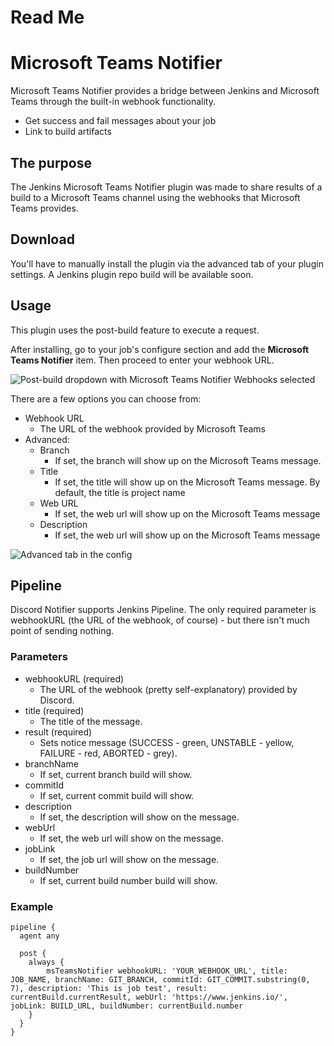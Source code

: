 # Read Me

[//]: # (This repo has been moved to [jenkinsci organization]&#40;https://github.com/jenkinsci/discord-notifier-plugin&#41;. Please submit issues/PRs there.)

# Microsoft Teams Notifier

Microsoft Teams Notifier provides a bridge between Jenkins and Microsoft Teams through the built-in webhook functionality.
- Get success and fail messages about your job
- Link to build artifacts
## The purpose

The Jenkins Microsoft Teams Notifier plugin was made to share results of a build to a Microsoft Teams channel using the webhooks that Microsoft Teams provides.

## Download

You'll have to manually install the plugin via the advanced tab of your plugin settings.
A Jenkins plugin repo build will be available soon.

## Usage

This plugin uses the post-build feature to execute a request.

After installing, go to your job's configure section and add the **Microsoft Teams Notifier** item. Then proceed to enter your webhook URL.

![Post-build dropdown with Microsoft Teams Notifier Webhooks selected](https://imgur.com/28tUU2b.png)

There are a few options you can choose from:

- Webhook URL
  - The URL of the webhook provided by Microsoft Teams
- Advanced:
  - Branch
    - If set, the branch will show up on the Microsoft Teams message.
  - Title
    - If set, the title will show up on the Microsoft Teams message. By default, the title is project name
  - Web URL
    - If set, the web url will show up on the Microsoft Teams message
  - Description
    - If set, the web url will show up on the Microsoft Teams message

![Advanced tab in the config](https://imgur.com/ucTgisL.png)

## Pipeline

Discord Notifier supports Jenkins Pipeline. The only required parameter is webhookURL (the URL of the webhook, of course) - but there isn't much point of sending nothing.

### Parameters

- webhookURL (required)
  - The URL of the webhook (pretty self-explanatory) provided by Discord.
- title (required)
  - The title of the message.
- result (required)
  - Sets notice message (SUCCESS - green, UNSTABLE - yellow, FAILURE - red, ABORTED - grey).
- branchName
  - If set, current branch build will show. 
- commitId
  - If set, current commit build will show.
- description
  - If set, the description will show on the message.
- webUrl
  - If set, the web url will show on the message.
- jobLink
  - If set, the job url will show on the message.
- buildNumber
  - If set, current build number build will show.

### Example

```
pipeline {
  agent any

  post {
    always {
      	msTeamsNotifier webhookURL: 'YOUR_WEBHOOK_URL', title: JOB_NAME, branchName: GIT_BRANCH, commitId: GIT_COMMIT.substring(0, 7), description: 'This is job test', result: currentBuild.currentResult, webUrl: 'https://www.jenkins.io/', jobLink: BUILD_URL, buildNumber: currentBuild.number
    }
  }
}
```
